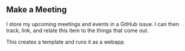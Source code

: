 ## Make a Meeting

I store my upcoming meetings and events in a GitHub issue. I can then track, link, and relate this item to the things that come out.

This creates a template and runs it as a webapp.
